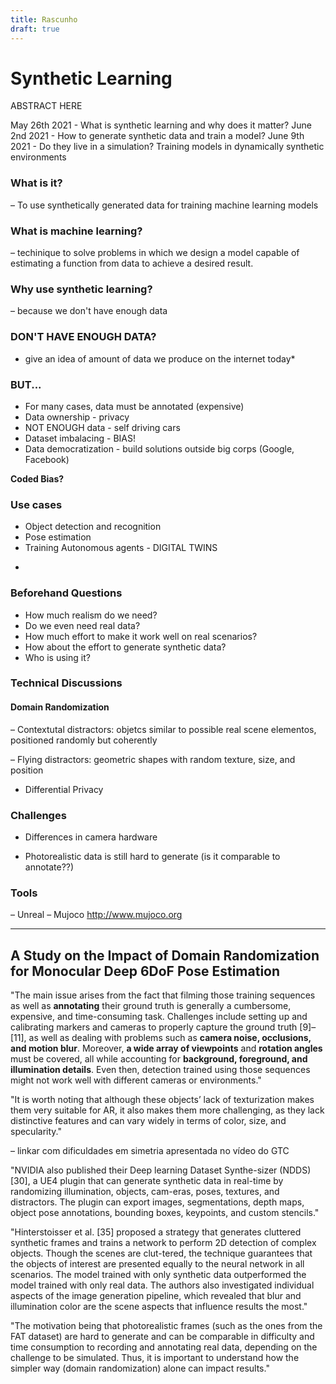 ```yaml
---
title: Rascunho
draft: true
---
```

# Synthetic Learning

ABSTRACT HERE

May 26th 2021 - What is synthetic learning and why does it matter?
June 2nd 2021 - How to generate synthetic data and train a model?
June 9th 2021 - Do they live in a simulation? Training models in dynamically synthetic environments

### What is it?
– To use synthetically generated data for training machine learning models

### What is machine learning?
– techinique to solve problems in which we design a model capable of estimating a function from data to achieve a desired result.

### Why use synthetic learning?
– because we don't have enough data

### DON'T HAVE ENOUGH DATA?

* give an idea of amount of data we produce on the internet today*

### BUT...

* For many cases, data must be annotated (expensive)
* Data ownership - privacy
* NOT ENOUGH data - self driving cars
* Dataset imbalacing - BIAS!
* Data democratization - build solutions outside big corps (Google, Facebook)

**Coded Bias?**

### Use cases
* Object detection and recognition
* Pose estimation
* Training Autonomous agents -  DIGITAL TWINS
 
- 
### Beforehand Questions

* How much realism do we need?
* Do we even need real data?
* How much effort to make it work well on real scenarios?
* How about the effort to generate synthetic data?
* Who is using it?

### Technical Discussions

#### Domain Randomization
– Contextutal distractors: objetcs similar to possible real scene elementos, positioned randomly but coherently

– Flying distractors: geometric shapes with random texture, size, and position

* Differential Privacy

### Challenges

* Differences in camera hardware

* Photorealistic data is still hard to generate (is it comparable to annotate??)

### Tools

– Unreal 
– Mujoco http://www.mujoco.org

-------

## A Study on the Impact of Domain Randomization for Monocular Deep 6DoF Pose Estimation

"The main issue arises from the fact that filming those
training sequences as well as **annotating** their ground truth
is generally a cumbersome, expensive, and time-consuming
task. Challenges include setting up and calibrating markers and
cameras to properly capture the ground truth [9]–[11], as well
as dealing with problems such as **camera noise, occlusions,
and motion blur**. Moreover, **a wide array of viewpoints** and
**rotation angles** must be covered, all while accounting for
**background, foreground, and illumination details**. Even then,
detection trained using those sequences might not work well
with different cameras or environments."


"It is worth noting that although these objects’ lack of
texturization makes them very suitable for AR, it also makes 
them more challenging, as they lack distinctive features and
can vary widely in terms of color, size, and specularity."

– linkar com dificuldades em simetria apresentada no vídeo do GTC


"NVIDIA also published their Deep learning Dataset Synthe-sizer (NDDS) [30], a UE4 plugin that can generate synthetic
data in real-time by randomizing illumination, objects, cam-eras, poses, textures, and distractors. The plugin can export
images, segmentations, depth maps, object pose annotations,
bounding boxes, keypoints, and custom stencils."


"Hinterstoisser et al. [35] proposed a strategy that generates
cluttered synthetic frames and trains a network to perform
2D detection of complex objects. Though the scenes are clut-tered, the technique guarantees that the objects of interest are
presented equally to the neural network in all scenarios. The
model trained with only synthetic data outperformed the model
trained with only real data. The authors also investigated
individual aspects of the image generation pipeline, which
revealed that blur and illumination color are the scene aspects
that influence results the most."

"The motivation being that photorealistic frames
(such as the ones from the FAT dataset) are hard to generate
and can be comparable in difficulty and time consumption to
recording and annotating real data, depending on the challenge
to be simulated. Thus, it is important to understand how the
simpler way (domain randomization) alone can impact results."
